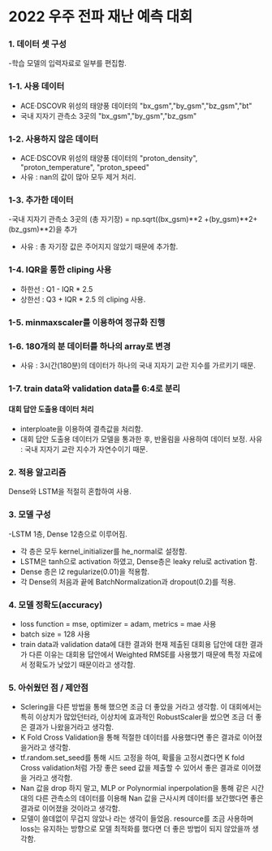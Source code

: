 # 2022 우주 전파 재난 예측 대회

### 1. 데이터 셋 구성
-학습 모델의 입력자료로 일부를 편집함.
### 1-1. 사용 데이터
- ACE·DSCOVR 위성의 태양풍 데이터의 &quot;bx_gsm&quot;,&quot;by_gsm&quot;,&quot;bz_gsm&quot;,&quot;bt&quot;
- 국내 지자기 관측소 3곳의 &quot;bx_gsm&quot;,&quot;by_gsm&quot;,&quot;bz_gsm&quot;
### 1-2. 사용하지 않은 데이터
- ACE·DSCOVR 위성의 태양풍 데이터의 &quot;proton_density&quot;, &quot;proton_temperature&quot;, &quot;proton_speed&quot;
- 사유 : nan의 값이 많아 모두 제거 처리.
### 1-3. 추가한 데이터
-국내 지자기 관측소 3곳의 (총 자기장) = np.sqrt((bx_gsm)**2 +(by_gsm)**2+(bz_gsm)**2)을 추가
- 사유 : 총 자기장 값은 주어지지 않았기 때문에 추가함.
### 1-4. IQR을 통한 cliping 사용
- 하한선 : Q1 - IQR * 2.5
- 상한선 : Q3 + IQR * 2.5
의 cliping 사용.
### 1-5. minmaxscaler를 이용하여 정규화 진행
### 1-6. 180개의 분 데이터를 하나의 array로 변경
- 사유 : 3시간(180분)의 데이터가 하나의 국내 지자기 교란 지수를 가르키기 때문.
### 1-7. train data와 validation data를 6:4로 분리


#### 대회 답안 도출용 데이터 처리
- interploate을 이용하여 결측값을 처리함.
- 대회 답안 도출용 데이터가 모델을 통과한 후, 반올림을 사용하여 데이터 보정.
사유 : 국내 지자기 교란 지수가 자연수이기 때문.
### 2. 적용 알고리즘
Dense와 LSTM을 적절히 혼합하여 사용.

### 3. 모델 구성
-LSTM 1층, Dense 12층으로 이루어짐.
- 각 층은 모두 kernel_initializer를 he_normal로 설정함.
- LSTM은 tanh으로 activation 하였고, Dense층은 leaky relu로 activation 함.
- Dense 층은 l2 regularize(0.01)을 적용함.
- 각 Dense의 처음과 끝에 BatchNormalization과 dropout(0.2)를 적용.

### 4. 모델 정확도(accuracy)
- loss function = mse, optimizer = adam, metrics = mae 사용
- batch size = 128 사용
- train data과 validation data에 대한 결과와 현재 제출된 대회용 답안에 대한 결과가
다른 이유는 대회용 답안에서 Weighted RMSE를 사용했기 때문에 특정 자료에서
정확도가 낮았기 때문이라고 생각함.

### 5. 아쉬웠던 점 / 제안점
- Sclering을 다른 방법을 통해 했으면 조금 더 좋았을 거라고 생각함. 이 대회에서는 특히 이상치가 많았던터라, 이상치에 효과적인 RobustScaler을 썼으면 조금 더 좋은 결과가 나왔을거라고 생각함.
- K Fold Cross Validation을 통해 적절한 데이터를 사용했다면 좋은 결과로 이어졌을거라고 생각함.
- tf.random.set_seed를 통해 시드 고정을 하여, 확률을 고정시켰다면 K fold Cross validation처럼 가장 좋은 seed 값을 제출할 수 있어서 좋은 결과로 이어졌을 거라고 생각함.
- Nan 값을 drop 하지 말고, MLP or Polynormial inperpolation을 통해 같은 시간대의 다른 관측소의 데이터를 이용해 Nan 값을 근사시켜 데이터를 보간했다면 좋은 결과로 이어졌을 것이라고 생각함.
- 모델이 쓸데없이 무겁지 않았나 라는 생각이 들었음. resource를 조금 사용하며 loss는 유지하는 방향으로 모델 최적화를 했다면 더 좋은 방법이 되지 않았을까 생각함.
